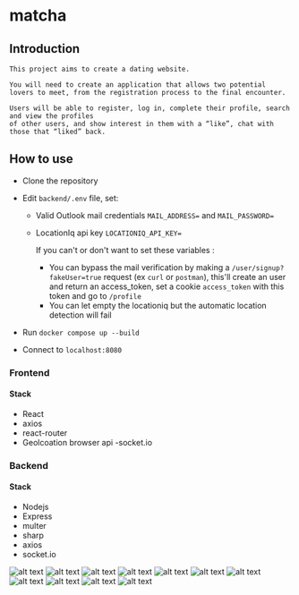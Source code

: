 # matcha

## Introduction 

```
This project aims to create a dating website.

You will need to create an application that allows two potential
lovers to meet, from the registration process to the final encounter.

Users will be able to register, log in, complete their profile, search and view the profiles
of other users, and show interest in them with a “like”, chat with those that “liked” back.
```

## How to use
- Clone the repository
- Edit `backend/.env` file, set: 
  - Valid Outlook mail credentials `MAIL_ADDRESS=` and `MAIL_PASSWORD=`
  - LocationIq api key `LOCATIONIQ_API_KEY=`
    
    If you can't or don't want to set these variables :
    - You can bypass the mail verification by making a `/user/signup?fakeUser=true` request (ex `curl` or `postman`), this'll create an user and return an access_token, set a cookie `access_token` with this token and go to `/profile`
    - You can let empty the locationiq but the automatic location detection will fail
      
- Run `docker compose up --build`
- Connect to `localhost:8080`

 
### Frontend 

#### Stack
- React
- axios
- react-router
- Geolcoation browser api
-socket.io


### Backend

#### Stack 
- Nodejs
- Express
- multer
- sharp
- axios
- socket.io

![alt text](./assets/matcha_home.png)
![alt text](./assets/matcha_login.png)
![alt text](./assets/matcha_resetPassword.png)
![alt text](./assets/matcha_signup.png)
![alt text](./assets/matcha_signupInfos.png)
![alt text](./assets/matcha_signupPhotos.png)
![alt text](./assets/matcha_profile.png)
![alt text](./assets/matcha_likes.png)
![alt text](./assets/matcha_views.png)
![alt text](./assets/matcha_browse.png)
![alt text](./assets/matcha_conversations.png)
